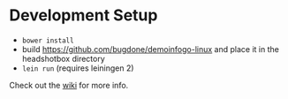 # Development Setup

* ``bower install``
* build https://github.com/bugdone/demoinfogo-linux and place it in the headshotbox directory
* ``lein run`` (requires leiningen 2)

Check out the [wiki](https://github.com/bugdone/headshotbox/wiki) for more info.
